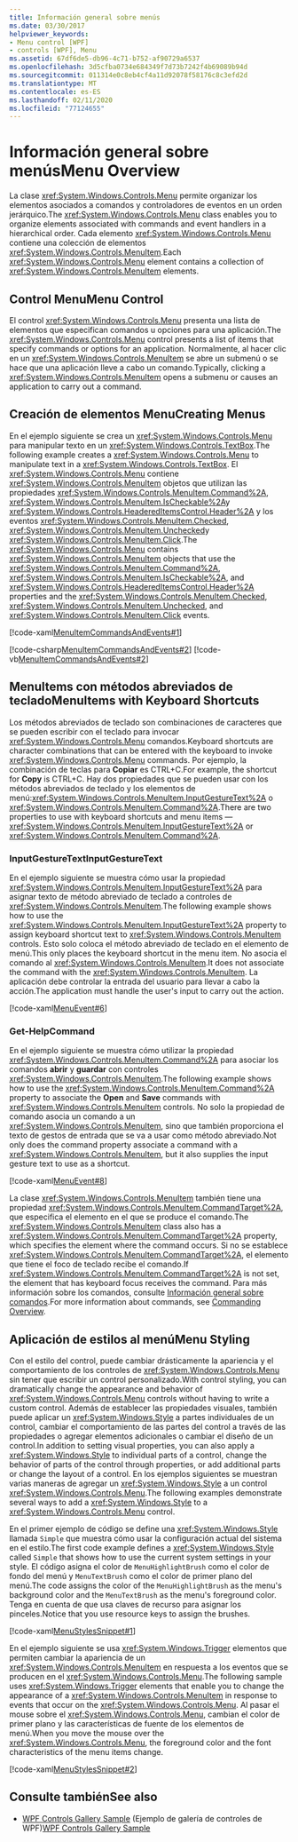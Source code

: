 ```yaml
---
title: Información general sobre menús
ms.date: 03/30/2017
helpviewer_keywords:
- Menu control [WPF]
- controls [WPF], Menu
ms.assetid: 67df6de5-db96-4c71-b752-af90729a6537
ms.openlocfilehash: 3d5cfba0734e684349f7d73b7242f4b69089b94d
ms.sourcegitcommit: 011314e0c8eb4cf4a11d92078f58176c8c3efd2d
ms.translationtype: MT
ms.contentlocale: es-ES
ms.lasthandoff: 02/11/2020
ms.locfileid: "77124655"
---
```

# <a name="menu-overview"></a><span data-ttu-id="52a20-102">Información general sobre menús</span><span class="sxs-lookup"><span data-stu-id="52a20-102">Menu Overview</span></span>
<span data-ttu-id="52a20-103">La clase <xref:System.Windows.Controls.Menu> permite organizar los elementos asociados a comandos y controladores de eventos en un orden jerárquico.</span><span class="sxs-lookup"><span data-stu-id="52a20-103">The <xref:System.Windows.Controls.Menu> class enables you to organize elements associated with commands and event handlers in a hierarchical order.</span></span> <span data-ttu-id="52a20-104">Cada elemento <xref:System.Windows.Controls.Menu> contiene una colección de elementos <xref:System.Windows.Controls.MenuItem>.</span><span class="sxs-lookup"><span data-stu-id="52a20-104">Each <xref:System.Windows.Controls.Menu> element contains a collection of <xref:System.Windows.Controls.MenuItem> elements.</span></span>  

<a name="menu_control"></a>   
## <a name="menu-control"></a><span data-ttu-id="52a20-105">Control Menu</span><span class="sxs-lookup"><span data-stu-id="52a20-105">Menu Control</span></span>  
 <span data-ttu-id="52a20-106">El control <xref:System.Windows.Controls.Menu> presenta una lista de elementos que especifican comandos u opciones para una aplicación.</span><span class="sxs-lookup"><span data-stu-id="52a20-106">The <xref:System.Windows.Controls.Menu> control presents a list of items that specify commands or options for an application.</span></span> <span data-ttu-id="52a20-107">Normalmente, al hacer clic en un <xref:System.Windows.Controls.MenuItem> se abre un submenú o se hace que una aplicación lleve a cabo un comando.</span><span class="sxs-lookup"><span data-stu-id="52a20-107">Typically, clicking a <xref:System.Windows.Controls.MenuItem> opens a submenu or causes an application to carry out a command.</span></span>  
  
<a name="creating_menus"></a>   
## <a name="creating-menus"></a><span data-ttu-id="52a20-108">Creación de elementos Menu</span><span class="sxs-lookup"><span data-stu-id="52a20-108">Creating Menus</span></span>  
 <span data-ttu-id="52a20-109">En el ejemplo siguiente se crea un <xref:System.Windows.Controls.Menu> para manipular texto en un <xref:System.Windows.Controls.TextBox>.</span><span class="sxs-lookup"><span data-stu-id="52a20-109">The following example creates a <xref:System.Windows.Controls.Menu> to manipulate text in a <xref:System.Windows.Controls.TextBox>.</span></span> <span data-ttu-id="52a20-110">El <xref:System.Windows.Controls.Menu> contiene <xref:System.Windows.Controls.MenuItem> objetos que utilizan las propiedades <xref:System.Windows.Controls.MenuItem.Command%2A>, <xref:System.Windows.Controls.MenuItem.IsCheckable%2A>y <xref:System.Windows.Controls.HeaderedItemsControl.Header%2A> y los eventos <xref:System.Windows.Controls.MenuItem.Checked>, <xref:System.Windows.Controls.MenuItem.Unchecked>y <xref:System.Windows.Controls.MenuItem.Click>.</span><span class="sxs-lookup"><span data-stu-id="52a20-110">The <xref:System.Windows.Controls.Menu> contains <xref:System.Windows.Controls.MenuItem> objects that use the <xref:System.Windows.Controls.MenuItem.Command%2A>, <xref:System.Windows.Controls.MenuItem.IsCheckable%2A>, and <xref:System.Windows.Controls.HeaderedItemsControl.Header%2A> properties and the <xref:System.Windows.Controls.MenuItem.Checked>, <xref:System.Windows.Controls.MenuItem.Unchecked>, and <xref:System.Windows.Controls.MenuItem.Click> events.</span></span>  
  
 [!code-xaml[MenuItemCommandsAndEvents#1](~/samples/snippets/csharp/VS_Snippets_Wpf/MenuItemCommandsAndEvents/CSharp/Window1.xaml#1)]  
  
 [!code-csharp[MenuItemCommandsAndEvents#2](~/samples/snippets/csharp/VS_Snippets_Wpf/MenuItemCommandsAndEvents/CSharp/Window1.xaml.cs#2)]
 [!code-vb[MenuItemCommandsAndEvents#2](~/samples/snippets/visualbasic/VS_Snippets_Wpf/MenuItemCommandsAndEvents/VisualBasic/Window1.xaml.vb#2)]  
  
<a name="menus_with_shortcutkeys"></a>   
## <a name="menuitems-with-keyboard-shortcuts"></a><span data-ttu-id="52a20-111">MenuItems con métodos abreviados de teclado</span><span class="sxs-lookup"><span data-stu-id="52a20-111">MenuItems with Keyboard Shortcuts</span></span>  
 <span data-ttu-id="52a20-112">Los métodos abreviados de teclado son combinaciones de caracteres que se pueden escribir con el teclado para invocar <xref:System.Windows.Controls.Menu> comandos.</span><span class="sxs-lookup"><span data-stu-id="52a20-112">Keyboard shortcuts are character combinations that can be entered with the keyboard to invoke <xref:System.Windows.Controls.Menu> commands.</span></span> <span data-ttu-id="52a20-113">Por ejemplo, la combinación de teclas para **Copiar** es CTRL+C.</span><span class="sxs-lookup"><span data-stu-id="52a20-113">For example, the shortcut for **Copy** is CTRL+C.</span></span> <span data-ttu-id="52a20-114">Hay dos propiedades que se pueden usar con los métodos abreviados de teclado y los elementos de menú:<xref:System.Windows.Controls.MenuItem.InputGestureText%2A> o <xref:System.Windows.Controls.MenuItem.Command%2A>.</span><span class="sxs-lookup"><span data-stu-id="52a20-114">There are two properties to use with keyboard shortcuts and menu items —<xref:System.Windows.Controls.MenuItem.InputGestureText%2A> or <xref:System.Windows.Controls.MenuItem.Command%2A>.</span></span>  
  
<a name="menus_inputgesturetext"></a>   
### <a name="inputgesturetext"></a><span data-ttu-id="52a20-115">InputGestureText</span><span class="sxs-lookup"><span data-stu-id="52a20-115">InputGestureText</span></span>  
 <span data-ttu-id="52a20-116">En el ejemplo siguiente se muestra cómo usar la propiedad <xref:System.Windows.Controls.MenuItem.InputGestureText%2A> para asignar texto de método abreviado de teclado a controles de <xref:System.Windows.Controls.MenuItem>.</span><span class="sxs-lookup"><span data-stu-id="52a20-116">The following example shows how to use the <xref:System.Windows.Controls.MenuItem.InputGestureText%2A> property to assign keyboard shortcut text to <xref:System.Windows.Controls.MenuItem> controls.</span></span> <span data-ttu-id="52a20-117">Esto solo coloca el método abreviado de teclado en el elemento de menú.</span><span class="sxs-lookup"><span data-stu-id="52a20-117">This only places the keyboard shortcut in the menu item.</span></span>  <span data-ttu-id="52a20-118">No asocia el comando al <xref:System.Windows.Controls.MenuItem>.</span><span class="sxs-lookup"><span data-stu-id="52a20-118">It does not associate the command with the <xref:System.Windows.Controls.MenuItem>.</span></span> <span data-ttu-id="52a20-119">La aplicación debe controlar la entrada del usuario para llevar a cabo la acción.</span><span class="sxs-lookup"><span data-stu-id="52a20-119">The application must handle the user's input to carry out the action.</span></span>  
  
 [!code-xaml[MenuEvent#6](~/samples/snippets/csharp/VS_Snippets_Wpf/MenuEvent/CSharp/Pane1.xaml#6)]  
  
<a name="menus_commands"></a>   
### <a name="command"></a><span data-ttu-id="52a20-120">Get-Help</span><span class="sxs-lookup"><span data-stu-id="52a20-120">Command</span></span>  
 <span data-ttu-id="52a20-121">En el ejemplo siguiente se muestra cómo utilizar la propiedad <xref:System.Windows.Controls.MenuItem.Command%2A> para asociar los comandos **abrir** y **guardar** con controles <xref:System.Windows.Controls.MenuItem>.</span><span class="sxs-lookup"><span data-stu-id="52a20-121">The following example shows how to use the <xref:System.Windows.Controls.MenuItem.Command%2A> property to associate the **Open** and **Save** commands with <xref:System.Windows.Controls.MenuItem> controls.</span></span> <span data-ttu-id="52a20-122">No solo la propiedad de comando asocia un comando a un <xref:System.Windows.Controls.MenuItem>, sino que también proporciona el texto de gestos de entrada que se va a usar como método abreviado.</span><span class="sxs-lookup"><span data-stu-id="52a20-122">Not only does the command property associate a command with a <xref:System.Windows.Controls.MenuItem>, but it also supplies the input gesture text to use as a shortcut.</span></span>  
  
 [!code-xaml[MenuEvent#8](~/samples/snippets/csharp/VS_Snippets_Wpf/MenuEvent/CSharp/Pane1.xaml#8)]  
  
 <span data-ttu-id="52a20-123">La clase <xref:System.Windows.Controls.MenuItem> también tiene una propiedad <xref:System.Windows.Controls.MenuItem.CommandTarget%2A>, que especifica el elemento en el que se produce el comando.</span><span class="sxs-lookup"><span data-stu-id="52a20-123">The <xref:System.Windows.Controls.MenuItem> class also has a <xref:System.Windows.Controls.MenuItem.CommandTarget%2A> property, which specifies the element where the command occurs.</span></span> <span data-ttu-id="52a20-124">Si no se establece <xref:System.Windows.Controls.MenuItem.CommandTarget%2A>, el elemento que tiene el foco de teclado recibe el comando.</span><span class="sxs-lookup"><span data-stu-id="52a20-124">If <xref:System.Windows.Controls.MenuItem.CommandTarget%2A> is not set, the element that has keyboard focus receives the command.</span></span> <span data-ttu-id="52a20-125">Para más información sobre los comandos, consulte [Información general sobre comandos](../advanced/commanding-overview.md).</span><span class="sxs-lookup"><span data-stu-id="52a20-125">For more information about commands, see [Commanding Overview](../advanced/commanding-overview.md).</span></span>  
  
<a name="menu_styling"></a>   
## <a name="menu-styling"></a><span data-ttu-id="52a20-126">Aplicación de estilos al menú</span><span class="sxs-lookup"><span data-stu-id="52a20-126">Menu Styling</span></span>  
 <span data-ttu-id="52a20-127">Con el estilo del control, puede cambiar drásticamente la apariencia y el comportamiento de los controles de <xref:System.Windows.Controls.Menu> sin tener que escribir un control personalizado.</span><span class="sxs-lookup"><span data-stu-id="52a20-127">With control styling, you can dramatically change the appearance and behavior of <xref:System.Windows.Controls.Menu> controls without having to write a custom control.</span></span> <span data-ttu-id="52a20-128">Además de establecer las propiedades visuales, también puede aplicar un <xref:System.Windows.Style> a partes individuales de un control, cambiar el comportamiento de las partes del control a través de las propiedades o agregar elementos adicionales o cambiar el diseño de un control.</span><span class="sxs-lookup"><span data-stu-id="52a20-128">In addition to setting visual properties, you can also apply a <xref:System.Windows.Style> to individual parts of a control, change the behavior of parts of the control through properties, or add additional parts or change the layout of a control.</span></span> <span data-ttu-id="52a20-129">En los ejemplos siguientes se muestran varias maneras de agregar un <xref:System.Windows.Style> a un control <xref:System.Windows.Controls.Menu>.</span><span class="sxs-lookup"><span data-stu-id="52a20-129">The following examples demonstrate several ways to add a <xref:System.Windows.Style> to a <xref:System.Windows.Controls.Menu> control.</span></span>  
  
 <span data-ttu-id="52a20-130">En el primer ejemplo de código se define una <xref:System.Windows.Style> llamada `Simple` que muestra cómo usar la configuración actual del sistema en el estilo.</span><span class="sxs-lookup"><span data-stu-id="52a20-130">The first code example defines a <xref:System.Windows.Style> called `Simple` that shows how to use the current system settings in your style.</span></span> <span data-ttu-id="52a20-131">El código asigna el color de `MenuHighlightBrush` como el color de fondo del menú y `MenuTextBrush` como el color de primer plano del menú.</span><span class="sxs-lookup"><span data-stu-id="52a20-131">The code assigns the color of the `MenuHighlightBrush` as the menu's background color and the `MenuTextBrush` as the menu's foreground color.</span></span> <span data-ttu-id="52a20-132">Tenga en cuenta de que usa claves de recurso para asignar los pinceles.</span><span class="sxs-lookup"><span data-stu-id="52a20-132">Notice that you use resource keys to assign the brushes.</span></span>  
  
 [!code-xaml[MenuStylesSnippet#1](~/samples/snippets/csharp/VS_Snippets_Wpf/MenuStylesSnippet/CS/app.xaml#1)]  
  
 <span data-ttu-id="52a20-133">En el ejemplo siguiente se usa <xref:System.Windows.Trigger> elementos que permiten cambiar la apariencia de un <xref:System.Windows.Controls.MenuItem> en respuesta a los eventos que se producen en el <xref:System.Windows.Controls.Menu>.</span><span class="sxs-lookup"><span data-stu-id="52a20-133">The following sample uses <xref:System.Windows.Trigger> elements that enable you to change the appearance of a <xref:System.Windows.Controls.MenuItem> in response to events that occur on the <xref:System.Windows.Controls.Menu>.</span></span> <span data-ttu-id="52a20-134">Al pasar el mouse sobre el <xref:System.Windows.Controls.Menu>, cambian el color de primer plano y las características de fuente de los elementos de menú.</span><span class="sxs-lookup"><span data-stu-id="52a20-134">When you move the mouse over the <xref:System.Windows.Controls.Menu>, the foreground color and the font characteristics of the menu items change.</span></span>  
  
 [!code-xaml[MenuStylesSnippet#2](~/samples/snippets/csharp/VS_Snippets_Wpf/MenuStylesSnippet/CS/app.xaml#2)]  
  
## <a name="see-also"></a><span data-ttu-id="52a20-135">Consulte también</span><span class="sxs-lookup"><span data-stu-id="52a20-135">See also</span></span>

- <span data-ttu-id="52a20-136">[WPF Controls Gallery Sample](https://github.com/Microsoft/WPF-Samples/tree/master/Getting%20Started/ControlsAndLayout) (Ejemplo de galería de controles de WPF)</span><span class="sxs-lookup"><span data-stu-id="52a20-136">[WPF Controls Gallery Sample](https://github.com/Microsoft/WPF-Samples/tree/master/Getting%20Started/ControlsAndLayout)</span></span>
